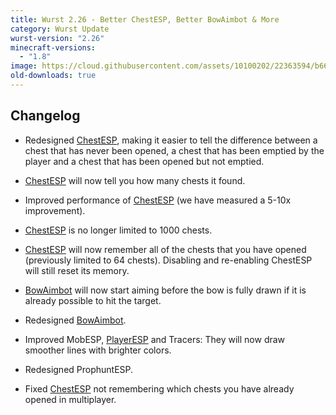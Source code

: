 ```yaml
---
title: Wurst 2.26 - Better ChestESP, Better BowAimbot & More
category: Wurst Update
wurst-version: "2.26"
minecraft-versions:
  - "1.8"
image: https://cloud.githubusercontent.com/assets/10100202/22363594/b66d1bf6-e46b-11e6-8410-b9630c8c4020.jpg
old-downloads: true
---
```

## Changelog

- Redesigned [ChestESP](https://wurst.wiki/chestesp), making it easier to tell the difference between a chest that has never been opened, a chest that has been emptied by the player and a chest that has been opened but not emptied.

- [ChestESP](https://wurst.wiki/chestesp) will now tell you how many chests it found.

- Improved performance of [ChestESP](https://wurst.wiki/chestesp) (we have measured a 5-10x improvement).

- [ChestESP](https://wurst.wiki/chestesp) is no longer limited to 1000 chests.

- [ChestESP](https://wurst.wiki/chestesp) will now remember all of the chests that you have opened (previously limited to 64 chests). Disabling and re-enabling ChestESP will still reset its memory.

- [BowAimbot](https://wurst.wiki/bowaimbot) will now start aiming before the bow is fully drawn if it is already possible to hit the target.

- Redesigned [BowAimbot](https://wurst.wiki/bowaimbot).

- Improved MobESP, [PlayerESP](https://wurst.wiki/playeresp) and Tracers: They will now draw smoother lines with brighter colors.

- Redesigned ProphuntESP.

- Fixed [ChestESP](https://wurst.wiki/chestesp) not remembering which chests you have already opened in multiplayer.
